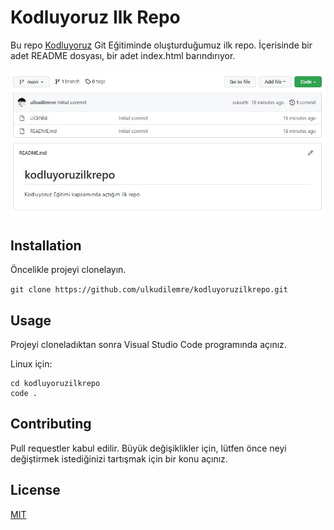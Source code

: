# Kodluyoruz Ilk Repo

Bu repo [Kodluyoruz](https://www.kodluyoruz.org/) Git Eğitiminde oluşturduğumuz ilk repo. İçerisinde bir adet README dosyası, bir adet index.html barındırıyor.

![img](/media/img.jpg)

## Installation

Öncelikle projeyi clonelayın. 

`git clone https://github.com/ulkudilemre/kodluyoruzilkrepo.git`

## Usage 

Projeyi cloneladıktan sonra Visual Studio Code programında açınız.

Linux için:

```
cd kodluyoruzilkrepo 
code .
```


## Contributing

Pull requestler kabul edilir. Büyük değişiklikler için, lütfen önce neyi değiştirmek 
istediğinizi tartışmak için bir konu açınız.

## License

[MIT](https://choosealicense.com/licenses/mit/)

